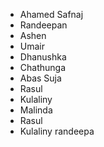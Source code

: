 - Ahamed Safnaj
- Randeepan
- Ashen
- Umair
- Dhanushka
- Chathunga
- Abas Suja
- Rasul
- Kulaliny
- Malinda
- Rasul
- Kulaliny
randeepa
